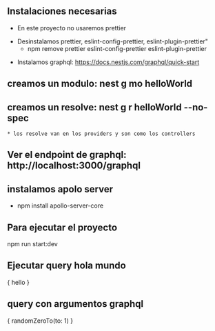 ## Instalaciones necesarias ##########
- En este proyecto no usaremos prettier
* Desinstalamos prettier, eslint-config-prettier, eslint-plugin-prettier"
  * npm remove prettier eslint-config-prettier eslint-plugin-prettier
- Instalamos graphql: https://docs.nestjs.com/graphql/quick-start
## creamos un modulo: nest g mo helloWorld
## creamos un resolve: nest g r helloWorld --no-spec
    * los resolve van en los providers y son como los controllers
## Ver el endpoint de graphql: http://localhost:3000/graphql
## instalamos apolo server 
 -  npm install apollo-server-core
## Para ejecutar el proyecto
npm run start:dev
## Ejecutar query hola mundo

{
  hello
}
## query con argumentos graphql
{
 randomZeroTo(to: 1)
}
  